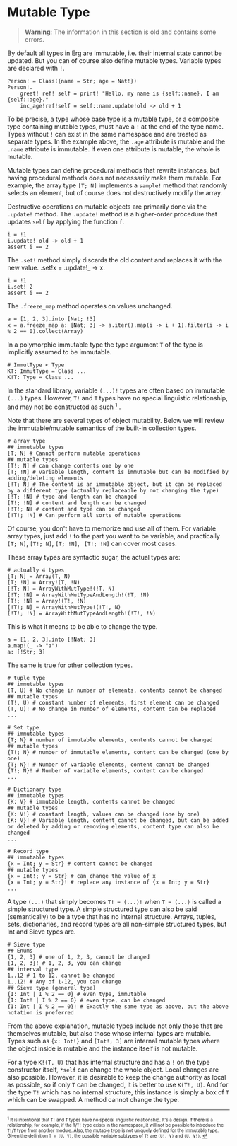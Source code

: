 # Mutable Type

> __Warning__: The information in this section is old and contains some errors.

By default all types in Erg are immutable, i.e. their internal state cannot be updated.
But you can of course also define mutable types. Variable types are declared with `!`.

``` erg
Person! = Class({name = Str; age = Nat!})
Person!.
    greet! ref! self = print! "Hello, my name is {self::name}. I am {self::age}."
    inc_age!ref!self = self::name.update!old -> old + 1
```

To be precise, a type whose base type is a mutable type, or a composite type containing mutable types, must have a `!` at the end of the type name. Types without `!` can exist in the same namespace and are treated as separate types.
In the example above, the `.age` attribute is mutable and the `.name` attribute is immutable. If even one attribute is mutable, the whole is mutable.

Mutable types can define procedural methods that rewrite instances, but having procedural methods does not necessarily make them mutable. For example, the array type `[T; N]` implements a `sample!` method that randomly selects an element, but of course does not destructively modify the array.

Destructive operations on mutable objects are primarily done via the `.update!` method. The `.update!` method is a higher-order procedure that updates `self` by applying the function `f`.

``` erg
i = !1
i.update! old -> old + 1
assert i == 2
```

The `.set!` method simply discards the old content and replaces it with the new value. .set!x = .update!_ -> x.

``` erg
i = !1
i.set! 2
assert i == 2
```

The `.freeze_map` method operates on values ​​unchanged.

``` erg
a = [1, 2, 3].into [Nat; !3]
x = a.freeze_map a: [Nat; 3] -> a.iter().map(i -> i + 1).filter(i -> i % 2 == 0).collect(Array)
```

In a polymorphic immutable type the type argument `T` of the type is implicitly assumed to be immutable.

``` erg
# ImmutType < Type
KT: ImmutType = Class ...
K!T: Type = Class ...
```

In the standard library, variable `(...)!` types are often based on immutable `(...)` types. However, `T!` and `T` types have no special linguistic relationship, and may not be constructed as such [<sup id="f1">1</sup>](#1) .

Note that there are several types of object mutability.
Below we will review the immutable/mutable semantics of the built-in collection types.

``` erg
# array type
## immutable types
[T; N] # Cannot perform mutable operations
## mutable types
[T!; N] # can change contents one by one
[T; !N] # variable length, content is immutable but can be modified by adding/deleting elements
[!T; N] # The content is an immutable object, but it can be replaced by a different type (actually replaceable by not changing the type)
[!T; !N] # type and length can be changed
[T!; !N] # content and length can be changed
[!T!; N] # content and type can be changed
[!T!; !N] # Can perform all sorts of mutable operations
```

Of course, you don't have to memorize and use all of them.
For variable array types, just add `!` to the part you want to be variable, and practically `[T; N]`, `[T!; N]`, `[T; !N]`, ` [T!; !N]` can cover most cases.

These array types are syntactic sugar, the actual types are:

``` erg
# actually 4 types
[T; N] = Array(T, N)
[T; !N] = Array!(T, !N)
[!T; N] = ArrayWithMutType!(!T, N)
[!T; !N] = ArrayWithMutTypeAndLength!(!T, !N)
[T!; !N] = Array!(T!, !N)
[!T!; N] = ArrayWithMutType!(!T!, N)
[!T!; !N] = ArrayWithMutTypeAndLength!(!T!, !N)
```

This is what it means to be able to change the type.

``` erg
a = [1, 2, 3].into [!Nat; 3]
a.map!(_ -> "a")
a: [!Str; 3]
```

The same is true for other collection types.

``` erg
# tuple type
## immutable types
(T, U) # No change in number of elements, contents cannot be changed
## mutable types
(T!, U) # constant number of elements, first element can be changed
(T, U)! # No change in number of elements, content can be replaced
...
```

``` erg
# Set type
## immutable types
{T; N} # number of immutable elements, contents cannot be changed
## mutable types
{T!; N} # number of immutable elements, content can be changed (one by one)
{T; N}! # Number of variable elements, content cannot be changed
{T!; N}! # Number of variable elements, content can be changed
...
```

``` erg
# Dictionary type
## immutable types
{K: V} # immutable length, contents cannot be changed
## mutable types
{K: V!} # constant length, values ​​can be changed (one by one)
{K: V}! # Variable length, content cannot be changed, but can be added or deleted by adding or removing elements, content type can also be changed
...
```

``` erg
# Record type
## immutable types
{x = Int; y = Str} # content cannot be changed
## mutable types
{x = Int!; y = Str} # can change the value of x
{x = Int; y = Str}! # replace any instance of {x = Int; y = Str}
...
```

A type `(...)` that simply becomes `T! = (...)!` when `T = (...)` is called a simple structured type. A simple structured type can also be said (semantically) to be a type that has no internal structure.
Arrays, tuples, sets, dictionaries, and record types are all non-simple structured types, but Int and Sieve types are.

``` erg
# Sieve type
## Enums
{1, 2, 3} # one of 1, 2, 3, cannot be changed
{1, 2, 3}! # 1, 2, 3, you can change
## interval type
1..12 # 1 to 12, cannot be changed
1..12! # Any of 1-12, you can change
## Sieve type (general type)
{I: Int | I % 2 == 0} # even type, immutable
{I: Int! | I % 2 == 0} # even type, can be changed
{I: Int | I % 2 == 0}! # Exactly the same type as above, but the above notation is preferred
```

From the above explanation, mutable types include not only those that are themselves mutable, but also those whose internal types are mutable.
Types such as `{x: Int!}` and `[Int!; 3]` are internal mutable types where the object inside is mutable and the instance itself is not mutable.

For a type `K!(T, U)` that has internal structure and has a `!` on the type constructor itself, `*self` can change the whole object. Local changes are also possible.
However, it is desirable to keep the change authority as local as possible, so if only `T` can be changed, it is better to use `K(T!, U)`.
And for the type `T!` which has no internal structure, this instance is simply a box of `T` which can be swapped. A method cannot change the type.

---

<span id="1" style="font-size:x-small"><sup>1</sup> It is intentional that `T!` and `T` types have no special linguistic relationship. It's a design. If there is a relationship, for example, if the `T`/`T!` type exists in the namespace, it will not be possible to introduce the `T!`/`T` type from another module. Also, the mutable type is not uniquely defined for the immutable type. Given the definition `T = (U, V)`, the possible variable subtypes of `T!` are `(U!, V)` and `(U, V!)`. [↩](#f1)</span>